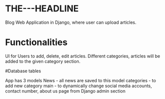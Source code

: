 # THE---HEADLINE
 Blog Web Application in Django, where user can upload articles.
 
# Functionalities
 UI for Users to add, delete, edit articles. 
 Different categories, articles will be added to the given category section.
 
 #Database tables 
 
 App has 3 models 
 News - all news are saved to this model
 categories - to add new category 
 main - to dynamically change social media accounts, contact number, about us page from Django admin section
 
